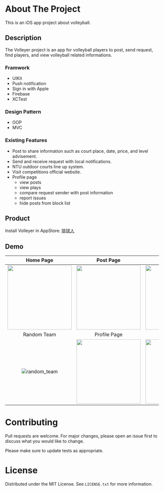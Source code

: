 # About The Project

This is an iOS app project about volleyball.

## Description

The Volleyer project is an app for volleyball players to post, send request, find players, and view volleyball related informations.

### Framwork
- UIKit
- Push notification
- Sign in with Apple
- Firebase
- XCTest

### Design Pattern
- OOP
- MVC

### Existing Features
- Post to share information such as court place, date, price, and level advisement.
- Send and receive request with local notifications.
- NTU outdoor courts line up system.
- Visit competitions official website.
- Profile page
    - view posts
    - view plays
    - compare request sender with post information
    - report issues
    - hide posts from block list


## Product

Install Volleyer in AppStore: [排球人](https://apps.apple.com/tw/app/%E6%8E%92%E7%90%83%E4%BA%BA/id6467019724?l=en-GB)

## Demo
Home Page            |  Post Page         |  Detail Page        |  Outdoor Page        
:-------------------------:|:-------------------------:|:-------------------------:|:-------------------------:
<img src="https://github.com/TungLee518/Volleyer/assets/88186650/b03d61cb-0212-46c9-9f1d-8a794b3b8432" width="210"> | <img src="https://github.com/TungLee518/Volleyer/assets/88186650/ac69efb0-f444-49ca-9169-fc309195daff" width="210"> | <img src="https://github.com/TungLee518/Volleyer/assets/88186650/3cacc098-8403-4f22-b844-e16227b72f21" width="210"> | <img src="https://github.com/TungLee518/Volleyer/assets/88186650/05c0292b-01ef-4ab5-a7dc-1aee2a547213" width="210">
Random Team             |  Profile Page         |  Request Page        |  Play Info Page        
![random_team](https://github.com/TungLee518/Volleyer/assets/88186650/e9187a88-778c-4912-ad10-b1a78341e926) | <img src="https://github.com/TungLee518/Volleyer/assets/88186650/68b185df-8eb1-411a-a0d5-ed0ef3c760af" width="210"> | <img src="https://github.com/TungLee518/Volleyer/assets/88186650/b2e09c58-f98a-41d4-b3b2-0713bfc744de" width="210"> | <img src="https://github.com/TungLee518/Volleyer/assets/88186650/a21855d2-4f41-4240-a942-179d6f98f76b" width="210">

# Contributing

Pull requests are welcome. For major changes, please open an issue first
to discuss what you would like to change.

Please make sure to update tests as appropriate.

# License

Distributed under the MIT License. See `LICENSE.txt` for more information.

